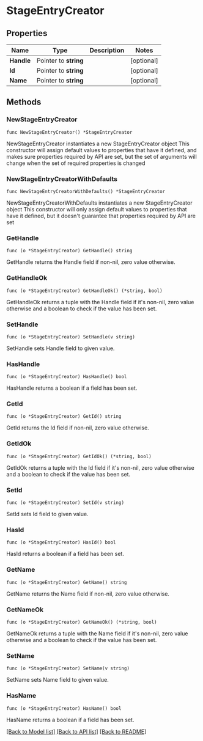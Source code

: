 # StageEntryCreator

## Properties

Name | Type | Description | Notes
------------ | ------------- | ------------- | -------------
**Handle** | Pointer to **string** |  | [optional] 
**Id** | Pointer to **string** |  | [optional] 
**Name** | Pointer to **string** |  | [optional] 

## Methods

### NewStageEntryCreator

`func NewStageEntryCreator() *StageEntryCreator`

NewStageEntryCreator instantiates a new StageEntryCreator object
This constructor will assign default values to properties that have it defined,
and makes sure properties required by API are set, but the set of arguments
will change when the set of required properties is changed

### NewStageEntryCreatorWithDefaults

`func NewStageEntryCreatorWithDefaults() *StageEntryCreator`

NewStageEntryCreatorWithDefaults instantiates a new StageEntryCreator object
This constructor will only assign default values to properties that have it defined,
but it doesn't guarantee that properties required by API are set

### GetHandle

`func (o *StageEntryCreator) GetHandle() string`

GetHandle returns the Handle field if non-nil, zero value otherwise.

### GetHandleOk

`func (o *StageEntryCreator) GetHandleOk() (*string, bool)`

GetHandleOk returns a tuple with the Handle field if it's non-nil, zero value otherwise
and a boolean to check if the value has been set.

### SetHandle

`func (o *StageEntryCreator) SetHandle(v string)`

SetHandle sets Handle field to given value.

### HasHandle

`func (o *StageEntryCreator) HasHandle() bool`

HasHandle returns a boolean if a field has been set.

### GetId

`func (o *StageEntryCreator) GetId() string`

GetId returns the Id field if non-nil, zero value otherwise.

### GetIdOk

`func (o *StageEntryCreator) GetIdOk() (*string, bool)`

GetIdOk returns a tuple with the Id field if it's non-nil, zero value otherwise
and a boolean to check if the value has been set.

### SetId

`func (o *StageEntryCreator) SetId(v string)`

SetId sets Id field to given value.

### HasId

`func (o *StageEntryCreator) HasId() bool`

HasId returns a boolean if a field has been set.

### GetName

`func (o *StageEntryCreator) GetName() string`

GetName returns the Name field if non-nil, zero value otherwise.

### GetNameOk

`func (o *StageEntryCreator) GetNameOk() (*string, bool)`

GetNameOk returns a tuple with the Name field if it's non-nil, zero value otherwise
and a boolean to check if the value has been set.

### SetName

`func (o *StageEntryCreator) SetName(v string)`

SetName sets Name field to given value.

### HasName

`func (o *StageEntryCreator) HasName() bool`

HasName returns a boolean if a field has been set.


[[Back to Model list]](../README.md#documentation-for-models) [[Back to API list]](../README.md#documentation-for-api-endpoints) [[Back to README]](../README.md)


